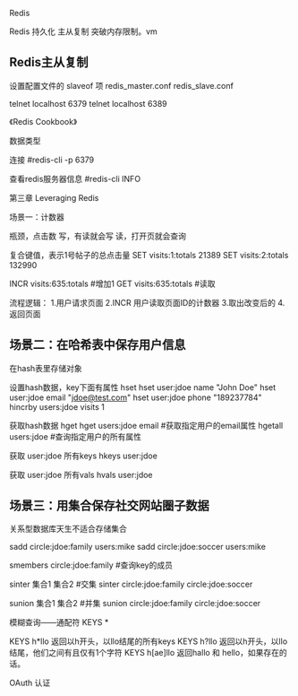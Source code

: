 Redis

Redis 持久化
主从复制
突破内存限制。vm

Redis主从复制
-----
设置配置文件的 slaveof 项
redis_master.conf
redis_slave.conf


telnet localhost 6379
telnet localhost 6389


《Redis Cookbook》

数据类型 

连接
#redis-cli -p 6379

查看redis服务器信息
#redis-cli INFO

第三章 Leveraging Redis

场景一：计数器

瓶颈，点击数
写，有读就会写
读，打开页就会查询

复合键值，表示1号帖子的总点击量
SET visits:1:totals 21389
SET visits:2:totals 132990

INCR visits:635:totals #增加1
GET visits:635:totals  #读取

流程逻辑：
1.用户请求页面
2.INCR 用户读取页面ID的计数器
3.取出改变后的
4.返回页面


场景二：在哈希表中保存用户信息
-----
在hash表里存储对象

设置hash数据，key下面有属性
hset
hset user:jdoe name "John Doe"
hset user:jdoe email "jdoe@test.com"
hset user:jdoe phone "189237784"
hincrby users:jdoe visits 1

获取hash数据
hget
hget users:jdoe email #获取指定用户的email属性
hgetall users:jdoe #查询指定用户的所有属性

获取 user:jdoe 所有keys
hkeys user:jdoe

获取 user:jdoe 所有vals
hvals user:jdoe

场景三：用集合保存社交网站圈子数据
-----
关系型数据库天生不适合存储集合

sadd circle:jdoe:family users:mike
sadd circle:jdoe:soccer users:mike

smembers circle:jdoe:family #查询key的成员

sinter 集合1 集合2 #交集
sinter circle:jdoe:family circle:jdoe:soccer

sunion 集合1 集合2 #并集
sunion circle:jdoe:family circle:jdoe:soccer

模糊查询——通配符
KEYS *

KEYS h*llo
	返回以h开头，以llo结尾的所有keys
KEYS h?llo
	返回以h开头，以llo结尾，他们之间有且仅有1个字符
KEYS h[ae]llo
	返回hallo 和 hello，如果存在的话。


OAuth 认证
